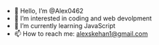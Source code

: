 - 👋 Hello, I’m @Alex0462
- 👀 I’m interested in coding and web devolpment
- 🌱 I’m currently learning JavaScript
- 📫 How to reach me: alexskehan1@gmail.com

